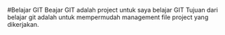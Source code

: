 #Belajar GIT
Beajar GIT adalah project untuk saya belajar GIT
Tujuan dari belajar git adalah untuk mempermudah management file project yang dikerjakan.
